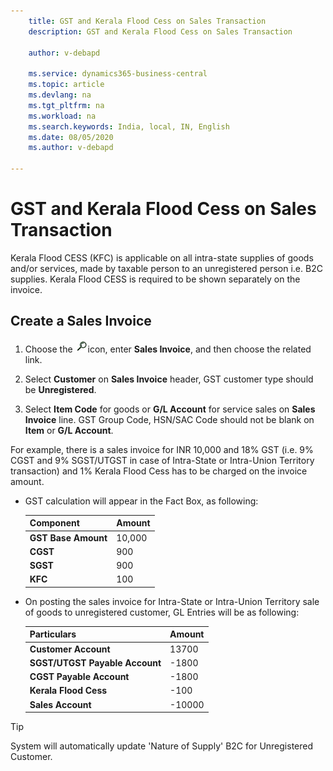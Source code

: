 ```yaml
---
    title: GST and Kerala Flood Cess on Sales Transaction
    description: GST and Kerala Flood Cess on Sales Transaction

    author: v-debapd

    ms.service: dynamics365-business-central
    ms.topic: article
    ms.devlang: na
    ms.tgt_pltfrm: na
    ms.workload: na
    ms.search.keywords: India, local, IN, English
    ms.date: 08/05/2020
    ms.author: v-debapd

---
```

# GST and Kerala Flood Cess on Sales Transaction

Kerala Flood CESS (KFC) is applicable on all intra-state supplies of goods and/or services, made by taxable person to an unregistered person i.e. B2C supplies. Kerala Flood CESS is required to be shown separately on the invoice.

## Create a Sales Invoice

1. Choose the ![img](image/search.jpg)icon, enter **Sales Invoice**, and then choose the related link.

2. Select **Customer** on **Sales Invoice** header, GST customer type should be **Unregistered**.

3. Select **Item Code** for goods or **G/L Account** for service sales on **Sales Invoice** line. GST Group Code, HSN/SAC Code should not be blank on **Item** or **G/L Account**. 

For example, there is a sales invoice for INR 10,000 and 18% GST (i.e. 9% CGST and 9% SGST/UTGST in case of Intra-State or Intra-Union Territory transaction) and 1% Kerala Flood Cess has to be charged on the invoice amount.

-  GST calculation will appear in the Fact Box, as following:
    
    |Component|Amount|
    |----------------------------------|---------------------------------------|  
    |**GST Base Amount**|10,000|  
    |**CGST**|900|  
    |**SGST**|900|
    |**KFC**|100|

- On posting the sales invoice for Intra-State or Intra-Union Territory sale of goods to unregistered customer, GL Entries will be as following:

    |Particulars|Amount|
    |----------------------------------|---------------------------------------|  
    |**Customer Account**|13700|  
    |**SGST/UTGST Payable Account**|-1800|  
    |**CGST Payable Account**|-1800|
    |**Kerala Flood Cess**|-100|
    |**Sales Account**|-10000|


> [!TIP]
> System will automatically update 'Nature of Supply' B2C for Unregistered Customer.





































